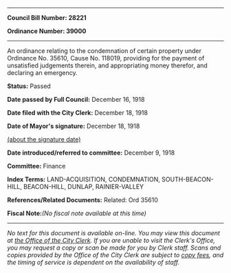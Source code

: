 

********

**Council Bill Number: 28221**
   
**Ordinance Number: 39000**
********

 An ordinance relating to the condemnation of certain property under Ordinance No. 35610, Cause No. 118019, providing for the payment of unsatisfied judgements therein, and appropriating money therefor, and declaring an emergency.

**Status:** Passed
   
**Date passed by Full Council:** December 16, 1918
   
**Date filed with the City Clerk:** December 18, 1918
   
**Date of Mayor's signature:** December 18, 1918
   
[(about the signature date)](/~public/approvaldate.htm)
   
   
   
**Date introduced/referred to committee:** December 9, 1918
   
**Committee:** Finance
   
   
**Index Terms:** LAND-ACQUISITION, CONDEMNATION, SOUTH-BEACON-HILL, BEACON-HILL, DUNLAP, RAINIER-VALLEY

**References/Related Documents:** Related: Ord 35610

**Fiscal Note:**_(No fiscal note available at this time)_
********

_No text for this document is available on-line. You may view this document at [the Office of the City Clerk](http://www.seattle.gov/leg/clerk/contactUs.htm). If you are unable to visit the Clerk's Office, you may request a copy or scan be made for you by Clerk staff. Scans and copies provided by the Office of the City Clerk are subject to [copy fees](http://clerk.seattle.gov/~public/clerkfees.htm), and the timing of service is dependent on the availability of staff._

